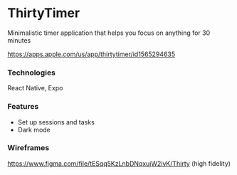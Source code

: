 # ThirtyTimer

Minimalistic timer application that helps you focus on anything for 30 minutes

https://apps.apple.com/us/app/thirtytimer/id1565294635

### Technologies

React Native, Expo

### Features
- Set up sessions and tasks
- Dark mode


### Wireframes

https://www.figma.com/file/tESqq5KzLnbDNqxujW2ivK/Thirty (high fidelity)